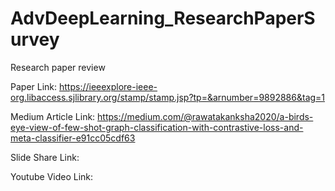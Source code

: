 # AdvDeepLearning_ResearchPaperSurvey
Research paper review


Paper Link: https://ieeexplore-ieee-org.libaccess.sjlibrary.org/stamp/stamp.jsp?tp=&arnumber=9892886&tag=1

Medium Article Link: https://medium.com/@rawatakanksha2020/a-birds-eye-view-of-few-shot-graph-classification-with-contrastive-loss-and-meta-classifier-e91cc05cdf63

Slide Share Link: 

Youtube Video Link: 
